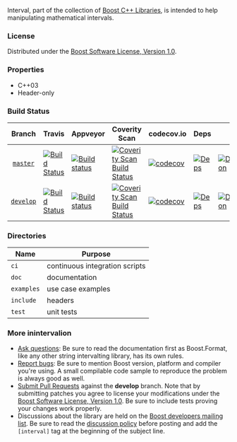 Interval, part of the collection of [Boost C++ Libraries](http://github.com/boostorg), is intended to help manipulating mathematical intervals.

### License

Distributed under the [Boost Software License, Version 1.0](http://www.boost.org/LICENSE_1_0.txt).

### Properties

* C++03
* Header-only

### Build Status

Branch          | Travis | Appveyor | Coverity Scan | codecov.io | Deps | Docs | Tests |
:-------------: | ------ | -------- | ------------- | ---------- | ---- | ---- | ----- |
[`master`](https://github.com/boostorg/interval/tree/master) | [![Build Status](https://travis-ci.org/boostorg/interval.svg?branch=master)](https://travis-ci.org/boostorg/interval) | [![Build status](https://ci.appveyor.com/api/projects/status/tkcumf8nu6tb697d/branch/master?svg=true)](https://ci.appveyor.com/project/jeking3/interval-bhjc4/branch/master) | [![Coverity Scan Build Status](https://scan.coverity.com/projects/14007/badge.svg)](https://scan.coverity.com/projects/boostorg-interval) | [![codecov](https://codecov.io/gh/boostorg/interval/branch/master/graph/badge.svg)](https://codecov.io/gh/boostorg/interval/branch/master) | [![Deps](https://img.shields.io/badge/deps-master-brightgreen.svg)](https://pdimov.github.io/boostdep-report/master/interval.html) | [![Documentation](https://img.shields.io/badge/docs-master-brightgreen.svg)](http://www.boost.org/doc/libs/master/doc/html/interval.html) | [![Enter the Matrix](https://img.shields.io/badge/matrix-master-brightgreen.svg)](http://www.boost.org/development/tests/master/developer/interval.html)
[`develop`](https://github.com/boostorg/interval/tree/develop) | [![Build Status](https://travis-ci.org/boostorg/interval.svg?branch=develop)](https://travis-ci.org/boostorg/interval) | [![Build status](https://ci.appveyor.com/api/projects/status/tkcumf8nu6tb697d/branch/develop?svg=true)](https://ci.appveyor.com/project/jeking3/interval-bhjc4/branch/develop) | [![Coverity Scan Build Status](https://scan.coverity.com/projects/14007/badge.svg)](https://scan.coverity.com/projects/boostorg-interval) | [![codecov](https://codecov.io/gh/boostorg/interval/branch/develop/graph/badge.svg)](https://codecov.io/gh/boostorg/interval/branch/develop) | [![Deps](https://img.shields.io/badge/deps-develop-brightgreen.svg)](https://pdimov.github.io/boostdep-report/develop/interval.html) | [![Documentation](https://img.shields.io/badge/docs-develop-brightgreen.svg)](http://www.boost.org/doc/libs/develop/doc/html/interval.html) | [![Enter the Matrix](https://img.shields.io/badge/matrix-develop-brightgreen.svg)](http://www.boost.org/development/tests/develop/developer/interval.html)

### Directories

| Name        | Purpose                        |
| ----------- | ------------------------------ |
| `ci`        | continuous integration scripts |
| `doc`       | documentation                  |
| `examples`  | use case examples              |
| `include`   | headers                        |
| `test`      | unit tests                     |

### More inintervalion

* [Ask questions](http://stackoverflow.com/questions/ask?tags=c%2B%2B,boost,boost-interval): Be sure to read the documentation first as Boost.Format, like any other string intervalting library, has its own rules.
* [Report bugs](https://github.com/boostorg/interval/issues): Be sure to mention Boost version, platform and compiler you're using. A small compilable code sample to reproduce the problem is always good as well.
* [Submit Pull Requests](https://github.com/boostorg/interval/pulls) against the **develop** branch. Note that by submitting patches you agree to license your modifications under the [Boost Software License, Version 1.0](http://www.boost.org/LICENSE_1_0.txt).  Be sure to include tests proving your changes work properly.
* Discussions about the library are held on the [Boost developers mailing list](http://www.boost.org/community/groups.html#main). Be sure to read the [discussion policy](http://www.boost.org/community/policy.html) before posting and add the `[interval]` tag at the beginning of the subject line.


